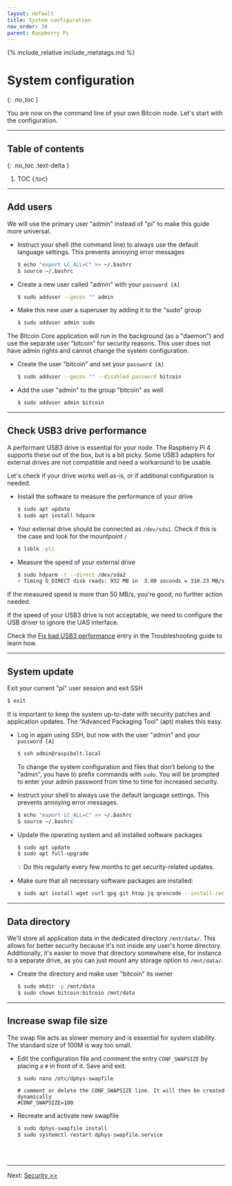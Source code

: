 ```yaml
---
layout: default
title: System configuration
nav_order: 30
parent: Raspberry Pi
---
```

<!-- markdownlint-disable MD014 MD022 MD025 MD033 MD040 -->
{% include_relative include_metatags.md %}

# System configuration
{: .no_toc }

You are now on the command line of your own Bitcoin node.
Let's start with the configuration.


---

## Table of contents
{: .no_toc .text-delta }

1. TOC
{:toc}

---

## Add users

We will use the primary user "admin" instead of "pi" to make this guide more universal.

* Instruct your shell (the command line) to always use the default language settings.
  This prevents annoying error messages

  ```sh
  $ echo "export LC_ALL=C" >> ~/.bashrc
  $ source ~/.bashrc
  ```

* Create a new user called "admin" with your `password [A]`

  ```sh
  $ sudo adduser --gecos "" admin
  ```

* Make this new user a superuser by adding it to the "sudo" group

  ```sh
  $ sudo adduser admin sudo
  ```

The Bitcoin Core application will run in the background (as a "daemon") and use the separate user “bitcoin” for security reasons.
This user does not have admin rights and cannot change the system configuration.

* Create the user "bitcoin" and set your `password [A]`

  ```sh
  $ sudo adduser --gecos "" --disabled-password bitcoin
  ```

* Add the user "admin" to the group "bitcoin" as well

  ```sh
  $ sudo adduser admin bitcoin
  ```

---

## Check USB3 drive performance

A performant USB3 drive is essential for your node.
The Raspberry Pi 4 supports these out of the box, but is a bit picky.
Some USB3 adapters for external drives are not compatible and need a workaround to be usable.

Let's check if your drive works well as-is, or if additional configuration is needed.

* Install the software to measure the performance of your drive

  ```sh
  $ sudo apt update
  $ sudo apt install hdparm
  ```

* Your external drive should be connected as `/dev/sda1`.
  Check if this is the case and look for the mountpoint `/`

  ```sh
  $ lsblk -pli
  ```

* Measure the speed of your external drive

  ```sh
  $ sudo hdparm -t --direct /dev/sda2
  > Timing O_DIRECT disk reads: 932 MB in  3.00 seconds = 310.23 MB/sec
  ```

If the measured speed is more than 50 MB/s, you're good, no further action needed.

If the speed of your USB3 drive is not acceptable, we need to configure the USB driver to ignore the UAS interface.

Check the [Fix bad USB3 performance](troubleshooting.md#fix-bad-usb3-performance) entry in the Troubleshooting guide to learn how.

---

## System update

Exit your current "pi" user session and exit SSH

```sh
$ exit
```

It is important to keep the system up-to-date with security patches and application updates.
The “Advanced Packaging Tool” (apt) makes this easy.

* Log in again using SSH, but now with the user "admin" and  your `password [A]`

  ```sh
  $ ssh admin@raspibolt.local
  ```

  To change the system configuration and files that don't belong to the "admin", you have to prefix commands with `sudo`.
  You will be prompted to enter your admin password from time to time for increased security.

* Instruct your shell to always use the default language settings.
  This prevents annoying error messages.

  ```sh
  $ echo "export LC_ALL=C" >> ~/.bashrc
  $ source ~/.bashrc
  ```

* Update the operating system and all installed software packages

  ```sh
  $ sudo apt update
  $ sudo apt full-upgrade
  ```

  💡 Do this regularly every few months to get security-related updates.

* Make sure that all necessary software packages are installed:

  ```sh
  $ sudo apt install wget curl gpg git htop jq qrencode --install-recommends
  ```

---

## Data directory

We'll store all application data in the dedicated directory `/mnt/data/`.
This allows for better security because it's not inside any user's home directory.
Additionally, it's easier to move that directory somewhere else, for instance to a separate drive, as you can just mount any storage option to `/mnt/data/`.

* Create the directory and make user "bitcoin" its owner

  ```sh
  $ sudo mkdir -p /mnt/data
  $ sudo chown bitcoin:bitcoin /mnt/data
  ```

---

## Increase swap file size

The swap file acts as slower memory and is essential for system stability.
The standard size of 100M is way too small.

* Edit the configuration file and comment the entry `CONF_SWAPSIZE` by placing a `#` in front of it.
  Save and exit.

  ```sh
  $ sudo nano /etc/dphys-swapfile
  ```
  ```
  # comment or delete the CONF_SWAPSIZE line. It will then be created dynamically
  #CONF_SWAPSIZE=100
  ```

* Recreate and activate new swapfile

  ```sh
  $ sudo dphys-swapfile install
  $ sudo systemctl restart dphys-swapfile.service
  ```

<br /><br />

---

Next: [Security >>](security.md)
